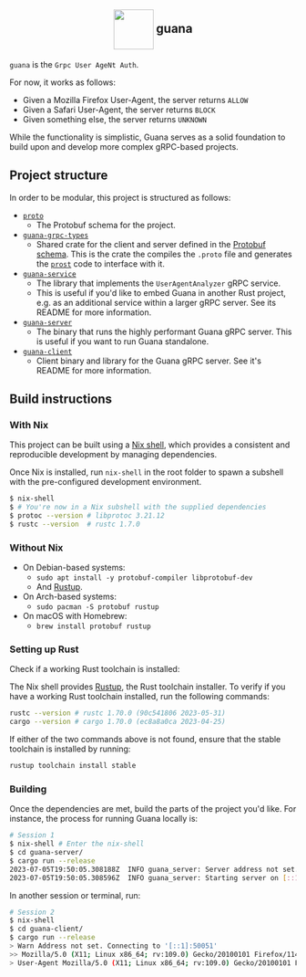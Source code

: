 <h2 align="center"><img align="center" src="https://github.com/vrmiguel/vrmiguel/assets/36349314/5170cc9d-e6bf-4e47-a7c0-e02c8778b8ec" height="70px" />  guana </h2>

`guana` is the `Grpc User AgeNt Auth`.

For now, it works as follows:

* Given a Mozilla Firefox User-Agent, the server returns `ALLOW`
* Given a Safari User-Agent, the server returns `BLOCK`
* Given something else, the server returns `UNKNOWN`

While the functionality is simplistic, Guana serves as a solid foundation to build upon and develop more complex gRPC-based projects.

## Project structure

In order to be modular, this project is structured as follows:

* [`proto`](proto)
    - The Protobuf schema for the project.
* [`guana-grpc-types`](guana-grpc-types)
    - Shared crate for the client and server defined in the [Protobuf schema](https://todo). This is the crate the compiles the `.proto` file and generates the [`prost`](https://crates.io/crates/prost) code to interface with it.
* [`guana-service`](guana-service)
    - The library that implements the `UserAgentAnalyzer` gRPC service.
    - This is useful if you'd like to embed Guana in another Rust project, e.g. as an additional service within a larger gRPC server. See its README for more information.
* [`guana-server`](guana-server)
    - The binary that runs the highly performant Guana gRPC server. This is useful if you want to run Guana standalone.
* [`guana-client`](guana-client)
    - Client binary and library for the Guana gRPC server. See it's README for more information.

## Build instructions

### With Nix

This project can be built using a [Nix shell](https://nixos.wiki/wiki/Development_environment_with_nix-shell), which provides a consistent and reproducible development by managing dependencies.

Once Nix is installed, run `nix-shell` in the root folder to spawn a subshell with the pre-configured development environment.

```bash
$ nix-shell
$ # You're now in a Nix subshell with the supplied dependencies
$ protoc --version # libprotoc 3.21.12
$ rustc --version  # rustc 1.7.0
```

### Without Nix

* On Debian-based systems:
    - `sudo apt install -y protobuf-compiler libprotobuf-dev`
    - And [Rustup](https://rustup.rs).
* On Arch-based systems:
    - `sudo pacman -S protobuf rustup`
* On macOS with Homebrew:
    - `brew install protobuf rustup`

### Setting up Rust

Check if a working Rust toolchain is installed:

The Nix shell provides [Rustup](https://rustup.rs/), the Rust toolchain installer. To verify if you have a working Rust toolchain installed, run the following commands:

```bash
rustc --version # rustc 1.70.0 (90c541806 2023-05-31)
cargo --version # cargo 1.70.0 (ec8a8a0ca 2023-04-25)
```

If either of the two commands above is not found, ensure that the stable toolchain is installed by running:

```bash
rustup toolchain install stable
```

### Building

Once the dependencies are met, build the parts of the project you'd like.
For instance, the process for running Guana locally is:

```bash
# Session 1
$ nix-shell # Enter the nix-shell
$ cd guana-server/
$ cargo run --release
2023-07-05T19:50:05.308188Z  INFO guana_server: Server address not set. Using a default value
2023-07-05T19:50:05.308596Z  INFO guana_server: Starting server on [::1]:50051
```

In another session or terminal, run:

```bash
# Session 2
$ nix-shell 
$ cd guana-client/
$ cargo run --release
> Warn Address not set. Connecting to '[::1]:50051'
>> Mozilla/5.0 (X11; Linux x86_64; rv:109.0) Gecko/20100101 Firefox/114.0
> User-Agent Mozilla/5.0 (X11; Linux x86_64; rv:109.0) Gecko/20100101 Firefox/114.0: ALLOW
```